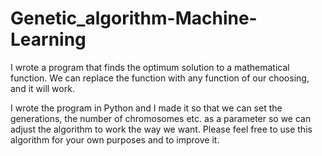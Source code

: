 # Genetic_algorithm-Machine-Learning
I wrote a program that finds the optimum solution to a mathematical function. We can replace the function with
 any function of our choosing, and it will work.
 
 I wrote the program in Python and I made it so that we can set the generations, the number of chromosomes etc. as a parameter so we can adjust the algorithm to work the way we want.
Please feel free to use this algorithm for your own purposes and to improve it.
